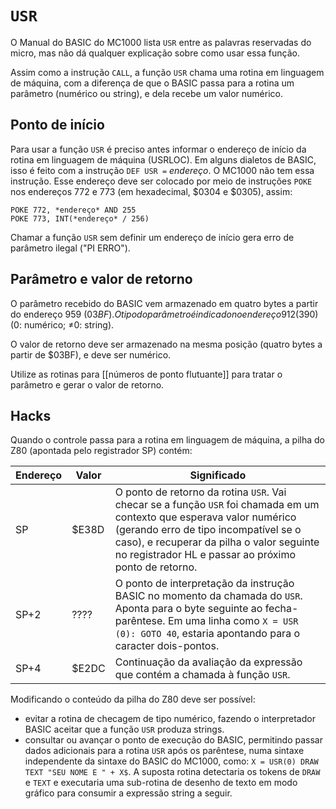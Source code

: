 # `USR`

O Manual do BASIC do MC1000 lista `USR` entre as palavras reservadas do micro, mas não dá qualquer explicação sobre como usar essa função.

Assim como a instrução `CALL`, a função `USR` chama uma rotina em linguagem de máquina, com a diferença de que o BASIC passa para a rotina um parâmetro (numérico ou string), e dela recebe um valor numérico.

## Ponto de início

Para usar a função `USR` é preciso antes informar o endereço de início da rotina em linguagem de máquina (USRLOC). Em alguns dialetos de BASIC, isso é feito com a instrução `DEF USR =` *endereço*. O MC1000 não tem essa instrução. Esse endereço deve ser colocado por meio de instruções `POKE` nos endereços 772 e 773 (em hexadecimal, $0304 e $0305), assim:

    POKE 772, *endereço* AND 255
    POKE 773, INT(*endereço* / 256)

Chamar a função `USR` sem definir um endereço de início gera erro de parâmetro ilegal ("PI ERRO").

## Parâmetro e valor de retorno

O parâmetro recebido do BASIC vem armazenado em quatro bytes a partir do endereço 959 ($03BF). O tipo do parâmetro é indicado no endereço 912 ($390) (0: numérico; ≠0: string).

O valor de retorno deve ser armazenado na mesma posição (quatro bytes a partir de $03BF), e deve ser numérico.

Utilize as rotinas para [[números de ponto flutuante]] para tratar o parâmetro e gerar o valor de retorno.

## Hacks

Quando o controle passa para a rotina em linguagem de máquina, a pilha do Z80 (apontada pelo registrador SP) contém:

| Endereço | Valor | Significado |
| -------- | ----- | ----------- |
| SP       | $E38D | O ponto de retorno da rotina `USR`. Vai checar se a função `USR` foi chamada em um contexto que esperava valor numérico (gerando erro de tipo incompatível se o caso), e recuperar da pilha o valor seguinte no registrador HL e passar ao próximo ponto de retorno. |
| SP+2     | ????  | O ponto de interpretação da instrução BASIC no momento da chamada do `USR`. Aponta para o byte seguinte ao fecha-parêntese. Em uma linha como `X = USR (0): GOTO 40`, estaria apontando para o caracter dois-pontos. |
| SP+4     | $E2DC | Continuação da avaliação da expressão que contém a chamada à função `USR`. |

Modificando o conteúdo da pilha do Z80 deve ser possível:

*   evitar a rotina de checagem de tipo numérico, fazendo o interpretador BASIC aceitar que a função `USR` produza strings.
*   consultar ou avançar o ponto de execução do BASIC, permitindo passar dados adicionais para a rotina `USR` após os parêntese, numa sintaxe independente da sintaxe do BASIC do MC1000, como: `X = USR(0) DRAW TEXT "SEU NOME E " + X$`. A suposta rotina detectaria os tokens de `DRAW` e `TEXT` e executaria uma sub-rotina de desenho de texto em modo gráfico para consumir a expressão string a seguir.